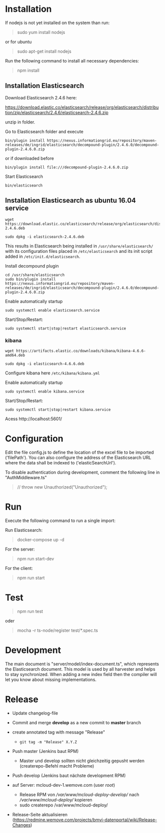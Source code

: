 # Installation

If nodejs is not yet installed on the system than run:

> sudo yum install nodejs

or for ubuntu 

> sudo apt-get install nodejs



Run the following command to install all necessary dependencies:

> npm install


## Installation Elasticsearch

Download Elasticsearch 2.4.6 here:

https://download.elastic.co/elasticsearch/release/org/elasticsearch/distribution/zip/elasticsearch/2.4.6/elasticsearch-2.4.6.zip

unzip in folder.

Go to Elasticsearch folder and execute

```
bin/plugin install https://nexus.informationgrid.eu/repository/maven-releases/de/ingrid/elasticsearch/decompound-plugin/2.4.6.0/decompound-plugin-2.4.6.0.zip
```

or if downloaded before

```
bin/plugin install file:///decompound-plugin-2.4.6.0.zip
```

Start Elasticsearch

```
bin/elasticsearch
```



## Installation Elasticsearch as ubuntu 16.04 service

```
wget https://download.elastic.co/elasticsearch/release/org/elasticsearch/distribution/deb/elasticsearch/2.4.6/elasticsearch-2.4.6.deb

sudo dpkg -i elasticsearch-2.4.6.deb
```

This results in Elasticsearch being installed in ```/usr/share/elasticsearch/``` with its configuration files placed in ```/etc/elasticsearch``` and its init script added in ```/etc/init.d/elasticsearch```.


Install decompound plugin

```
cd /usr/share/elasticsearch
sudo bin/plugin install https://nexus.informationgrid.eu/repository/maven-releases/de/ingrid/elasticsearch/decompound-plugin/2.4.6.0/decompound-plugin-2.4.6.0.zip
```

Enable automatically startup

```
sudo systemctl enable elasticsearch.service
```

Start/Stop/Restart:

```
sudo systemctl start|stop|restart elasticsearch.service
```

### kibana

```
wget https://artifacts.elastic.co/downloads/kibana/kibana-4.6.6-amd64.deb

sudo dpkg -i elasticsearch-4.6.6.deb
```

Configure kibana here ```/etc/kibana/kibana.yml```

Enable automatically startup

```
sudo systemctl enable kibana.service
```

Start/Stop/Restart:

```
sudo systemctl start|stop|restart kibana.service
```

Acess http://localhost:5601/




# Configuration

Edit the file config.js to define the location of the excel file to be imported ('filePath'). You can also
configure the address of the Elasticsearch URL where the data shall be indexed to ('elasticSearchUrl').

To disable authentication during development, comment the following line in "AuthMiddleware.ts"
>// throw new Unauthorized("Unauthorized");

# Run

Execute the following command to run a single import:

Run Elasticsearch:
> docker-compose up -d

For the server:
> npm run start-dev

For the client:
> npm run start

# Test

> npm run test

oder 

> mocha -r ts-node/register test/*.spec.ts

# Development

The main document is "server/model/index-document.ts", which represents the Elasticsearch document. This model is used by all harvester and helps to stay synchronized. When adding a new index field then the compiler will let you know about missing implementations.

# Release

* Update changelog-file
* Commit and merge **develop** as a new commit to **master** branch
* create annotated tag with message "Release"
  * `git tag -m "Release" X.Y.Z` 

* Push master (Jenkins baut RPM)
  * Master und develop sollten nicht gleichzeitig gepusht werden (createrepo-Befehl macht Probleme)
* Push develop (Jenkins baut nächste development RPM)
* auf Server: mcloud-dev-1.wemove.com (user *root*)
  * Release RPM von */var/www/mcloud-deploy-develop/* nach */var/www/mcloud-deploy/* kopieren
  * sudo createrepo /var/www/mcloud-deploy/
* Release-Seite aktualisieren (https://redmine.wemove.com/projects/bmvi-datenportal/wiki/Release-Changes)
